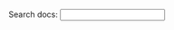<form action="GET">
Search docs:
<input type="text" class="js-site-search-field is-clearable" data-hotkey="s" name="q" autocapitalize="off">
</form>
